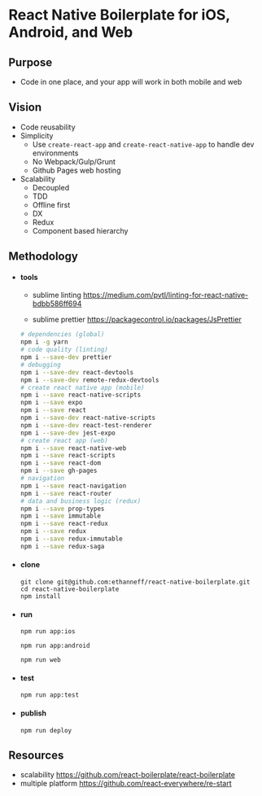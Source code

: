 # React Native Boilerplate for iOS, Android, and Web

## Purpose

  - Code in one place, and your app will work in both mobile and web

## Vision

  - Code reusability
  - Simplicity
    - Use `create-react-app` and `create-react-native-app` to handle dev environments
    - No Webpack/Gulp/Grunt
    - Github Pages web hosting
  - Scalability
    - Decoupled
    - TDD
    - Offline first
    - DX
    - Redux
    - Component based hierarchy

## Methodology

- #### tools

  - sublime linting https://medium.com/pvtl/linting-for-react-native-bdbb586ff694

  - sublime prettier https://packagecontrol.io/packages/JsPrettier

  ```sh
  # dependencies (global)
  npm i -g yarn
  # code quality (linting)
  npm i --save-dev prettier
  # debugging
  npm i --save-dev react-devtools
  npm i --save-dev remote-redux-devtools
  # create react native app (mobile)
  npm i --save react-native-scripts
  npm i --save expo
  npm i --save react
  npm i --save-dev react-native-scripts
  npm i --save-dev react-test-renderer
  npm i --save-dev jest-expo
  # create react app (web)
  npm i --save react-native-web
  npm i --save react-scripts
  npm i --save react-dom
  npm i --save gh-pages
  # navigation
  npm i --save react-navigation
  npm i --save react-router
  # data and business logic (redux)
  npm i --save prop-types
  npm i --save immutable
  npm i --save react-redux
  npm i --save redux
  npm i --save redux-immutable
  npm i --save redux-saga
  ```

- #### clone

    ```
    git clone git@github.com:ethanneff/react-native-boilerplate.git
    cd react-native-boilerplate
    npm install
    ```

- #### run

    ```
    npm run app:ios
    ```

    ```
    npm run app:android
    ```

    ```
    npm run web
    ```

- #### test

    ```
    npm run app:test
    ```

- #### publish

    ```
    npm run deploy
    ```

## Resources

   - scalability https://github.com/react-boilerplate/react-boilerplate
   - multiple platform https://github.com/react-everywhere/re-start